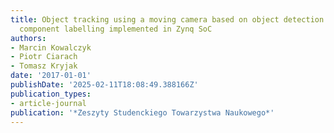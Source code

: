```yaml
---
title: Object tracking using a moving camera based on object detection and connected
  component labelling implemented in Zynq SoC
authors:
- Marcin Kowalczyk
- Piotr Ciarach
- Tomasz Kryjak
date: '2017-01-01'
publishDate: '2025-02-11T18:08:49.388166Z'
publication_types:
- article-journal
publication: '*Zeszyty Studenckiego Towarzystwa Naukowego*'
---
```

